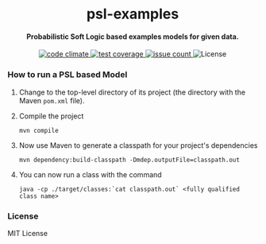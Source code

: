 




<h1 align="center">
  <br>
  psl-examples
  <br>
</h1>

<h4 align="center">Probabilistic Soft Logic based examples models for given data.</h4>

<p align="center">

  <a href="https://codeclimate.com/github/daemonslayer/psl-examples">
    <img src="https://codeclimate.com/github/daemonslayer/psl-examples/badges/gpa.svg" alt="code climate">
  </a>
  <a href="https://codeclimate.com/github/daemonslayer/psl-examples/coverage">
    <img src="https://codeclimate.com/github/daemonslayer/psl-examples/badges/coverage.svg" alt="test coverage">
  </a>
  <a href="https://codeclimate.com/github/daemonslayer/psl-examples">
    <img src="https://codeclimate.com/github/daemonslayer/psl-examples/badges/issue_count.svg" alt="issue count">
  </a>  
  <a>
      <img src="https://img.shields.io/github/license/mashape/apistatus.svg" alt="License">
  </a>
</p>

### How to run a PSL based Model

1. Change to the top-level directory of its project (the directory with the Maven `pom.xml` file).

2. Compile the project

    ```
    mvn compile
    ```
    
3. Now use Maven to generate a classpath for your project's dependencies

    ```
    mvn dependency:build-classpath -Dmdep.outputFile=classpath.out
    ```

4. You can now run a class with the command

    ```
    java -cp ./target/classes:`cat classpath.out` <fully qualified class name>
    ```
    


### License
MIT License

